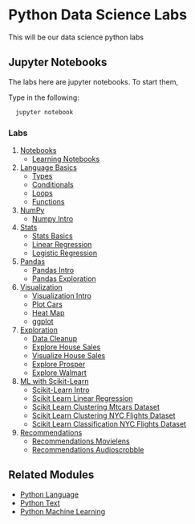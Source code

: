 # Python Data Science Labs

This will be our data science python labs

## Jupyter Notebooks

The labs here are jupyter notebooks.  To start them,

Type in the following:

```bash
  jupyter notebook
```

### Labs

1. [Notebooks](notebooks/)
   * [Learning Notebooks](notebooks/2.2-learning-jupyter.ipynb)
2. [Language Basics](languagebasics/)
   * [Types](languagebasics/3.1-types.ipynb)
   * [Conditionals](languagebasics/3.2-conditionals.ipynb)
   * [Loops](languagebasics/3.3-loops.ipynb)
   * [Functions](languagebasics/3.4-functions.ipynb)
3. [NumPy](numpy/)   
   * [Numpy Intro](numpy/4.1-numpy-intro.ipynb)
4. [Stats](stats/)
   * [Stats Basics](stats/1-stats-basics.ipynb)
   * [Linear Regression](stats/2-lr.ipynb)
   * [Logistic Regression](stats/3-logit.ipynb)
5. [Pandas](pandas/)
   * [Pandas Intro](pandas/5.1-pandas-intro.ipynb)
   * [Pandas Exploration](pandas/5.2-pandas-exploration.ipynb)
6. [Visualization](visualization/)
   * [Visualization Intro](visualization/1-viz-intro.ipynb)
   * [Plot Cars](visualization/2-plot-cars.ipynb)
   * [Heat Map](visualization/3-heatmap.ipynb)
   * [ggplot](visualization/4-ggplot.ipynb)
7. [Exploration](exploration/)
   * [Data Cleanup](exploration/1-data-cleanup.ipynb)
   * [Explore House Sales](exploration/2-explore-house-sales.ipynb)
   * [Visualize House Sales](exploration/3-visualize-house-sales.ipynb)
   * [Explore Prosper](exploration/4-explore-prosper.ipynb)
   * [Explore Walmart](exploration/5-explore-walmart.ipynb)
8. [ML with Scikit-Learn](sklearn/)
   * [Scikit-Learn Intro](sklearn/1-sklearn-intro.ipynb)
   * [Scikit Learn Linear Regression](sklearn/2-sklearn-lr.ipynb)
   * [Scikit Learn Clustering Mtcars Dataset](sklearn/3-sklearn-cluster-mtcars.ipynb)
   * [Scikit Learn Clustering NYC Flights Dataset](sklearn/4-sklearn-cluster-nycflights.ipynb)
   * [Scikit Learn Classification NYC Flights Dataset](sklearn/5-sklearn-classify-nycflights.ipynb)
8. [Recommendations](recs/)  
   * [Recommendations Movielens](recs/6-recs-movielens.ipynb)
   * [Recommendations Audioscrobble](recs/7-recs-audios.ipynb)


## Related Modules

 * [Python Language](./Python-Language.md)
 * [Python Text](./Python-Text.md)
 * [Python Machine Learning](http://www.github.com/elephantscale/ml-labs-python/README.md)


